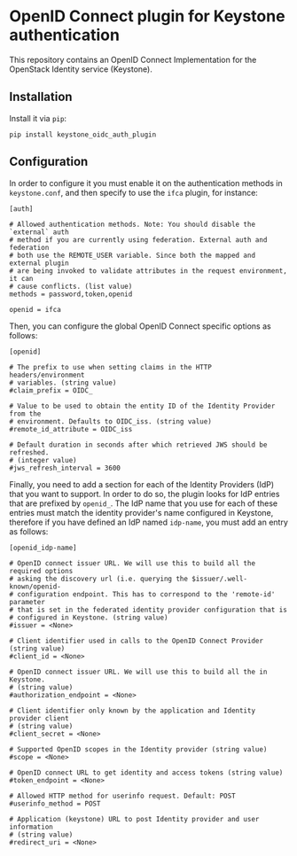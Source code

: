 # OpenID Connect plugin for Keystone authentication

This repository contains an OpenID Connect Implementation for the OpenStack
Identity service (Keystone).

## Installation

Install it via `pip`:

    pip install keystone_oidc_auth_plugin

## Configuration

In order to configure it you must enable it on the authentication methods in
`keystone.conf`, and then specify to use the `ifca` plugin, for instance:

    [auth]

    # Allowed authentication methods. Note: You should disable the `external` auth
    # method if you are currently using federation. External auth and federation
    # both use the REMOTE_USER variable. Since both the mapped and external plugin
    # are being invoked to validate attributes in the request environment, it can
    # cause conflicts. (list value)
    methods = password,token,openid

    openid = ifca

Then, you can configure the global OpenID Connect specific options as follows:

    [openid]

    # The prefix to use when setting claims in the HTTP headers/environment
    # variables. (string value)
    #claim_prefix = OIDC_

    # Value to be used to obtain the entity ID of the Identity Provider from the
    # environment. Defaults to OIDC_iss. (string value)
    #remote_id_attribute = OIDC_iss

    # Default duration in seconds after which retrieved JWS should be refreshed.
    # (integer value)
    #jws_refresh_interval = 3600

Finally, you need to add a section for each of the Identity Providers (IdP)
that you want to support. In order to do so, the plugin looks for IdP entries
that are prefixed by `openid_`. The IdP name that you use for each of these
entries must match the identity provider's name configured in Keystone,
therefore if you have defined an IdP named `idp-name`, you must add an entry as
follows:

    [openid_idp-name]

    # OpenID connect issuer URL. We will use this to build all the required options
    # asking the discovery url (i.e. querying the $issuer/.well-known/openid-
    # configuration endpoint. This has to correspond to the 'remote-id' parameter
    # that is set in the federated identity provider configuration that is
    # configured in Keystone. (string value)
    #issuer = <None>

    # Client identifier used in calls to the OpenID Connect Provider (string value)
    #client_id = <None>

    # OpenID connect issuer URL. We will use this to build all the in Keystone.
    # (string value)
    #authorization_endpoint = <None>

    # Client identifier only known by the application and Identity provider client
    # (string value)
    #client_secret = <None>

    # Supported OpenID scopes in the Identity provider (string value)
    #scope = <None>

    # OpenID connect URL to get identity and access tokens (string value)
    #token_endpoint = <None>

    # Allowed HTTP method for userinfo request. Default: POST
    #userinfo_method = POST

    # Application (keystone) URL to post Identity provider and user information
    # (string value)
    #redirect_uri = <None>

